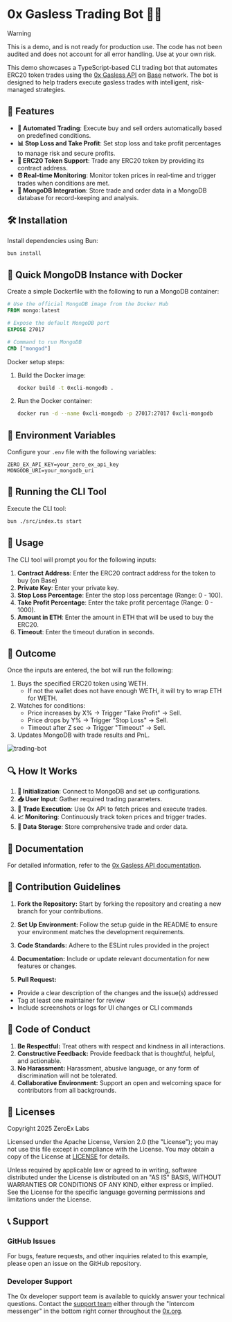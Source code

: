 # 0x Gasless Trading Bot 🤖💱


> [!WARNING]  
> This is a demo, and is not ready for production use. The code has not been audited and does not account for all error handling. Use at your own risk.

This demo showcases a TypeScript-based CLI trading bot that automates ERC20 token trades using the [0x Gasless API](https://0x.org/docs/gasless-api/introduction) on [Base](https://www.base.org/) network. The bot is designed to help traders execute gasless trades with intelligent, risk-managed strategies.


## 🌟 Features

- **🚀 Automated Trading**: Execute buy and sell orders automatically based on predefined conditions.
- **📊 Stop Loss and Take Profit**: Set stop loss and take profit percentages to manage risk and secure profits.
- **🔗 ERC20 Token Support**: Trade any ERC20 token by providing its contract address.
- **⏰ Real-time Monitoring**: Monitor token prices in real-time and trigger trades when conditions are met.
- **💾 MongoDB Integration**: Store trade and order data in a MongoDB database for record-keeping and analysis.

## 🛠 Installation

Install dependencies using Bun:

```bash
bun install
```

## 🐳 Quick MongoDB Instance with Docker

Create a simple Dockerfile with the following to run a MongoDB container:

```dockerfile
# Use the official MongoDB image from the Docker Hub
FROM mongo:latest

# Expose the default MongoDB port
EXPOSE 27017

# Command to run MongoDB
CMD ["mongod"]
```

Docker setup steps:

1. Build the Docker image:
    ```bash
    docker build -t 0xcli-mongodb .
    ```

2. Run the Docker container:
    ```bash
    docker run -d --name 0xcli-mongodb -p 27017:27017 0xcli-mongodb
    ```

## 🔐 Environment Variables

Configure your `.env` file with the following variables:

```env
ZERO_EX_API_KEY=your_zero_ex_api_key
MONGODB_URI=your_mongodb_uri
```

## 🚀 Running the CLI Tool

Execute the CLI tool:

```bash
bun ./src/index.ts start
```

## 📝 Usage

The CLI tool will prompt you for the following inputs:

1. **Contract Address**: Enter the ERC20 contract address for the token to buy (on Base)
2. **Private Key**: Enter your private key.
3. **Stop Loss Percentage**: Enter the stop loss percentage (Range: 0 - 100).
4. **Take Profit Percentage**: Enter the take profit percentage (Range: 0 - 1000).
5. **Amount in ETH**: Enter the amount in ETH that will be used to buy the ERC20.
6. **Timeout**: Enter the timeout duration in seconds.

## 🤖 Outcome

Once the inputs are entered, the bot will run the following:

1. Buys the specified ERC20 token using WETH. 
    - If not the wallet does not have enough WETH, it will try to wrap ETH for WETH.
2. Watches for conditions:
    - Price increases by X% → Trigger "Take Profit" → Sell.
    - Price drops by Y% → Trigger "Stop Loss" → Sell.
    - Timeout after Z sec → Trigger "Timeout" → Sell.
3. Updates MongoDB with trade results and PnL.

![trading-bot](https://github.com/user-attachments/assets/77ca2bfa-4f6b-463c-99e1-6ca1e0c2c4cc)



## 🔍 How It Works

1. **🏁 Initialization**: Connect to MongoDB and set up configurations.
2. **📥 User Input**: Gather required trading parameters.
3. **💱 Trade Execution**: Use 0x API to fetch prices and execute trades.
4. **📈 Monitoring**: Continuously track token prices and trigger trades.
5. **💾 Data Storage**: Store comprehensive trade and order data.

## 📖 Documentation

For detailed information, refer to the [0x Gasless API documentation](https://0x.org/docs/category/gasless-api).

## 🤝 Contribution Guidelines

1. **Fork the Repository:** Start by forking the repository and creating a new branch for your contributions.

2. **Set Up Environment:** Follow the setup guide in the README to ensure your environment matches the development requirements.

3. **Code Standards:** Adhere to the ESLint rules provided in the project

4. **Documentation:** Include or update relevant documentation for new features or changes.

5. **Pull Request:**
- Provide a clear description of the changes and the issue(s) addressed
- Tag at least one maintainer for review
- Include screenshots or logs for UI changes or CLI commands

## 📜 Code of Conduct

1. **Be Respectful:** Treat others with respect and kindness in all interactions.
2. **Constructive Feedback:** Provide feedback that is thoughtful, helpful, and actionable.
3. **No Harassment:** Harassment, abusive language, or any form of discrimination will not be tolerated.
4. **Collaborative Environment:** Support an open and welcoming space for contributors from all backgrounds.

## 📄 Licenses

Copyright 2025 ZeroEx Labs

Licensed under the Apache License, Version 2.0 (the "License"); you may not use this file except in compliance with the License. You may obtain a copy of the License at [LICENSE](http://www.apache.org/licenses/LICENSE-2.0) for details.

Unless required by applicable law or agreed to in writing, software distributed under the License is distributed on an "AS IS" BASIS, WITHOUT WARRANTIES OR CONDITIONS OF ANY KIND, either express or implied. See the License for the specific language governing permissions and limitations under the License.

## 📞 Support

### GitHub Issues
For bugs, feature requests, and other inquiries related to this example, please open an issue on the GitHub repository.

### Developer Support
The 0x developer support team is available to quickly answer your technical questions. Contact the [support team](https://0x.org/docs/introduction/community#contact-support) either through the "Intercom messenger" in the bottom right corner throughout the [0x.org](https://0x.org/).
